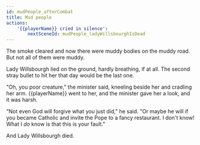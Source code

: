 ```yaml
---
id: mudPeople_afterCombat
title: Mud people
actions:
    '{{playerName}} cried in silence':
        nextSceneId: mudPeople_ladyWillsbourghIsDead
---
```


The smoke cleared and now there were muddy bodies on the muddy road. But not all of them were muddy.

Lady Willsbourgh lied on the ground, hardly breathing, if at all. The second stray bullet to hit her that day would be the last one.

"Oh, you poor creature," the minister said, kneeling beside her and cradling her arm. {{playerName}} went to her, and the minister gave her a look, and it was harsh.

"Not even God will forgive what you just did," he said. "Or maybe he will if you became Catholic and invite the Pope to a fancy restaurant. I don't know! What I _do_ know is that this is your fault."

And Lady Willsbourgh died.
